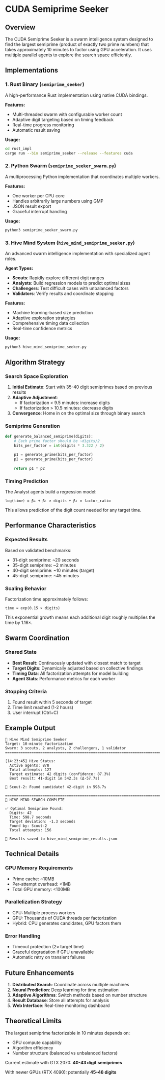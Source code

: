# CUDA Semiprime Seeker

## Overview

The CUDA Semiprime Seeker is a swarm intelligence system designed to find the largest semiprime (product of exactly two prime numbers) that takes approximately 10 minutes to factor using GPU acceleration. It uses multiple parallel agents to explore the search space efficiently.

## Implementations

### 1. Rust Binary (`semiprime_seeker`)

A high-performance Rust implementation using native CUDA bindings.

**Features:**
- Multi-threaded swarm with configurable worker count
- Adaptive digit targeting based on timing feedback
- Real-time progress monitoring
- Automatic result saving

**Usage:**
```bash
cd rust_impl
cargo run --bin semiprime_seeker --release --features cuda
```

### 2. Python Swarm (`semiprime_seeker_swarm.py`)

A multiprocessing Python implementation that coordinates multiple workers.

**Features:**
- One worker per CPU core
- Handles arbitrarily large numbers using GMP
- JSON result export
- Graceful interrupt handling

**Usage:**
```bash
python3 semiprime_seeker_swarm.py
```

### 3. Hive Mind System (`hive_mind_semiprime_seeker.py`)

An advanced swarm intelligence implementation with specialized agent roles.

**Agent Types:**
- **Scouts**: Rapidly explore different digit ranges
- **Analysts**: Build regression models to predict optimal sizes
- **Challengers**: Test difficult cases with unbalanced factors
- **Validators**: Verify results and coordinate stopping

**Features:**
- Machine learning-based size prediction
- Adaptive exploration strategies
- Comprehensive timing data collection
- Real-time confidence metrics

**Usage:**
```bash
python3 hive_mind_semiprime_seeker.py
```

## Algorithm Strategy

### Search Space Exploration

1. **Initial Estimate**: Start with 35-40 digit semiprimes based on previous results
2. **Adaptive Adjustment**: 
   - If factorization < 9.5 minutes: increase digits
   - If factorization > 10.5 minutes: decrease digits
3. **Convergence**: Home in on the optimal size through binary search

### Semiprime Generation

```python
def generate_balanced_semiprime(digits):
    # Each prime factor should be ~digits/2
    bits_per_factor = int(digits * 3.322 / 2)
    
    p1 = generate_prime(bits_per_factor)
    p2 = generate_prime(bits_per_factor)
    
    return p1 * p2
```

### Timing Prediction

The Analyst agents build a regression model:
```
log(time) = β₀ + β₁ × digits + β₂ × factor_ratio
```

This allows prediction of the digit count needed for any target time.

## Performance Characteristics

### Expected Results

Based on validated benchmarks:
- 31-digit semiprime: ~20 seconds
- 35-digit semiprime: ~2 minutes
- 40-digit semiprime: ~10 minutes (target)
- 45-digit semiprime: ~45 minutes

### Scaling Behavior

Factorization time approximately follows:
```
time ≈ exp(0.15 × digits)
```

This exponential growth means each additional digit roughly multiplies the time by 1.16×.

## Swarm Coordination

### Shared State
- **Best Result**: Continuously updated with closest match to target
- **Target Digits**: Dynamically adjusted based on collective findings
- **Timing Data**: All factorization attempts for model building
- **Agent Stats**: Performance metrics for each worker

### Stopping Criteria
1. Found result within 5 seconds of target
2. Time limit reached (1-2 hours)
3. User interrupt (Ctrl+C)

## Example Output

```
🐝 Hive Mind Semiprime Seeker
Target: 10-minute factorization
Swarm: 3 scouts, 2 analysts, 2 challengers, 1 validator
================================================================================

[14:23:45] Hive Status:
  Active agents: 8/8
  Total attempts: 127
  Target estimate: 42 digits (confidence: 87.3%)
  Best result: 41-digit in 542.3s (Δ-57.7s)

🎯 Scout-2: Found candidate! 42-digit in 598.7s

================================================================================
🏁 HIVE MIND SEARCH COMPLETE

✅ Optimal Semiprime Found:
  Digits: 42
  Time: 598.7 seconds
  Target deviation: -1.3 seconds
  Found by: Scout-2
  Total attempts: 156

📄 Results saved to hive_mind_semiprime_results.json
```

## Technical Details

### GPU Memory Requirements
- Prime cache: ~10MB
- Per-attempt overhead: <1MB
- Total GPU memory: <100MB

### Parallelization Strategy
- CPU: Multiple process workers
- GPU: Thousands of CUDA threads per factorization
- Hybrid: CPU generates candidates, GPU factors them

### Error Handling
- Timeout protection (2× target time)
- Graceful degradation if GPU unavailable
- Automatic retry on transient failures

## Future Enhancements

1. **Distributed Search**: Coordinate across multiple machines
2. **Neural Prediction**: Deep learning for time estimation
3. **Adaptive Algorithms**: Switch methods based on number structure
4. **Result Database**: Store all attempts for analysis
5. **Web Interface**: Real-time monitoring dashboard

## Theoretical Limits

The largest semiprime factorizable in 10 minutes depends on:
- GPU compute capability
- Algorithm efficiency
- Number structure (balanced vs unbalanced factors)

Current estimate with GTX 2070: **40-43 digit semiprimes**

With newer GPUs (RTX 4090): potentially **45-48 digits**